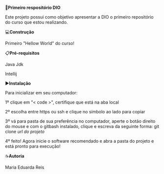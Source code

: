 🎯**Primeiro respositório DIO**

Este projeto possui como objetivo apresentar a DIO o primeiro repositório do curso que estou realizando.

💻**Construção**

Primeiro "Hellow World" do curso!

📋**Pré-requisitos**

Java Jdk

Intellij

▶️**Instalação**

Para inicializar em seu computador:

1º clique em "< code >", certifique que está na aba local

2º escolha entre https ou ssh e clique no símbolo ao lado para copiar

3º vá para pasta de sua preferência no computador, aperte o botão direito do mouse e com o gitbash
instalado, clique e escreva da seguinte forma: git clone *url do projeto*

4º feito! Agora inicie o software recomendado e abra a pasta do projeto e está pronto para execução!

☕**Autoria**

Maria Eduarda Reis



